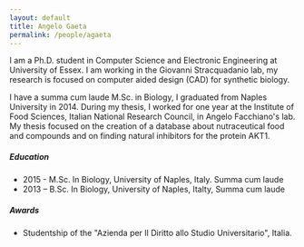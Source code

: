 ```yaml
---
layout: default
title: Angelo Gaeta
permalink: /people/agaeta
---
```

I am a Ph.D. student in Computer Science and Electronic Engineering at University of Essex. I am working in the Giovanni Stracquadanio lab, my research is focused on computer aided design (CAD) for synthetic biology.  

I have a summa cum laude M.Sc. in Biology, I graduated from Naples University in 2014. During my thesis, I worked for one year at the Institute of Food Sciences, Italian National Research Council, in Angelo Facchiano's lab. My thesis focused on the creation of a database about nutraceutical food and compounds and on finding natural inhibitors for the protein AKT1.

##### Education
- 2015 - M.Sc. In Biology, University of Naples, Italy. Summa cum laude
- 2013 – B.Sc. In Biology, University of Naples, Italty, Summa cum laude

##### Awards
- Studentship of the "Azienda per Il Diritto allo Studio Universitario", Italia.
